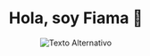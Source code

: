 <div align="center">
    <h1 align="center">Hola, soy Fiama 👋</h1>
</div>

<p align="center">
    <img src="https://github.com/Fiama5/Fiama5/issues/1#issuecomment-1961488300" alt="Texto Alternativo">
</p>



<!--
**Fiama5/Fiama5** is a ✨ _special_ ✨ repository because its `README.md` (this file) appears on your GitHub profile.

Here are some ideas to get you started:

- 🔭 I’m currently working on ...
- 🌱 I’m currently learning ...
- 👯 I’m looking to collaborate on ...
- 🤔 I’m looking for help with ...
- 💬 Ask me about ...
- 📫 How to reach me: ...
- 😄 Pronouns: ...
- ⚡ Fun fact: ...
-->
